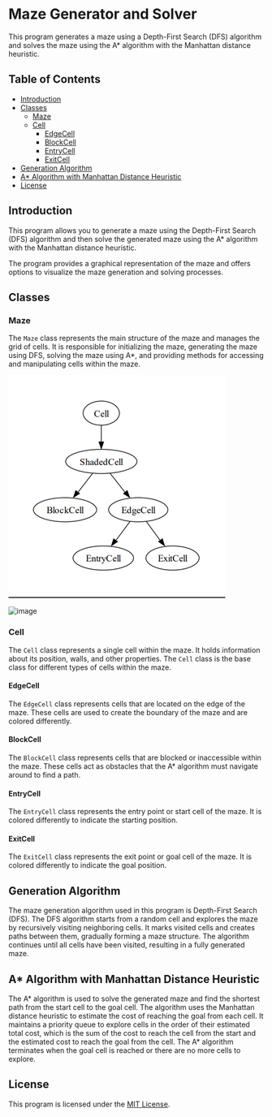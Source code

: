 # Maze Generator and Solver

This program generates a maze using a Depth-First Search (DFS) algorithm and solves the maze using the A\* algorithm with the Manhattan distance heuristic.

## Table of Contents

- [Introduction](#introduction)
- [Classes](#classes)
  - [Maze](#maze)
  - [Cell](#cell)
    - [EdgeCell](#edgecell)
    - [BlockCell](#blockcell)
    - [EntryCell](#entrycell)
    - [ExitCell](#exitcell)
- [Generation Algorithm](#generation-algorithm)
- [A\* Algorithm with Manhattan Distance Heuristic](#a-algorithm-with-manhattan-distance-heuristic)
- [License](#license)

## Introduction

This program allows you to generate a maze using the Depth-First Search (DFS) algorithm and then solve the generated maze using the A\* algorithm with the Manhattan distance heuristic.

The program provides a graphical representation of the maze and offers options to visualize the maze generation and solving processes.

## Classes

### Maze

The `Maze` class represents the main structure of the maze and manages the grid of cells. It is responsible for initializing the maze, generating the maze using DFS, solving the maze using A\*, and providing methods for accessing and manipulating cells within the maze.

![Graph](./resources/graph.png)

![image](https://github.com/Computer-Science-Classes/MazeLab/assets/119834691/03d403e9-e4e5-424d-9350-b616461f9233)


### Cell

The `Cell` class represents a single cell within the maze. It holds information about its position, walls, and other properties. The `Cell` class is the base class for different types of cells within the maze.

#### EdgeCell

The `EdgeCell` class represents cells that are located on the edge of the maze. These cells are used to create the boundary of the maze and are colored differently.

#### BlockCell

The `BlockCell` class represents cells that are blocked or inaccessible within the maze. These cells act as obstacles that the A\* algorithm must navigate around to find a path.

#### EntryCell

The `EntryCell` class represents the entry point or start cell of the maze. It is colored differently to indicate the starting position.

#### ExitCell

The `ExitCell` class represents the exit point or goal cell of the maze. It is colored differently to indicate the goal position.

## Generation Algorithm

The maze generation algorithm used in this program is Depth-First Search (DFS). The DFS algorithm starts from a random cell and explores the maze by recursively visiting neighboring cells. It marks visited cells and creates paths between them, gradually forming a maze structure. The algorithm continues until all cells have been visited, resulting in a fully generated maze.

## A\* Algorithm with Manhattan Distance Heuristic

The A* algorithm is used to solve the generated maze and find the shortest path from the start cell to the goal cell. The algorithm uses the Manhattan distance heuristic to estimate the cost of reaching the goal from each cell. It maintains a priority queue to explore cells in the order of their estimated total cost, which is the sum of the cost to reach the cell from the start and the estimated cost to reach the goal from the cell. The A* algorithm terminates when the goal cell is reached or there are no more cells to explore.

## License

This program is licensed under the [MIT License](LICENSE).
